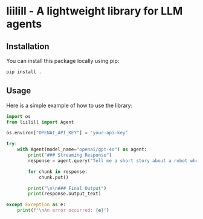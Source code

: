 # liilill - A lightweight library for LLM agents

## Installation

You can install this package locally using pip:
```bash
pip install .
```

## Usage

Here is a simple example of how to use the library:

```python
import os
from liilill import Agent

os.environ["OPENAI_API_KEY"] = "your-api-key"

try:
    with Agent(model_name="openai/gpt-4o") as agent:
        print("### Streaming Response")
        response = agent.query("Tell me a short story about a robot who discovers human.", stream=True)

        for chunk in response:
            chunk.put()

        print("\n\n### Final Output")
        print(response.output_text)

except Exception as e:
    print(f"\nAn error occurred: {e}")
```
